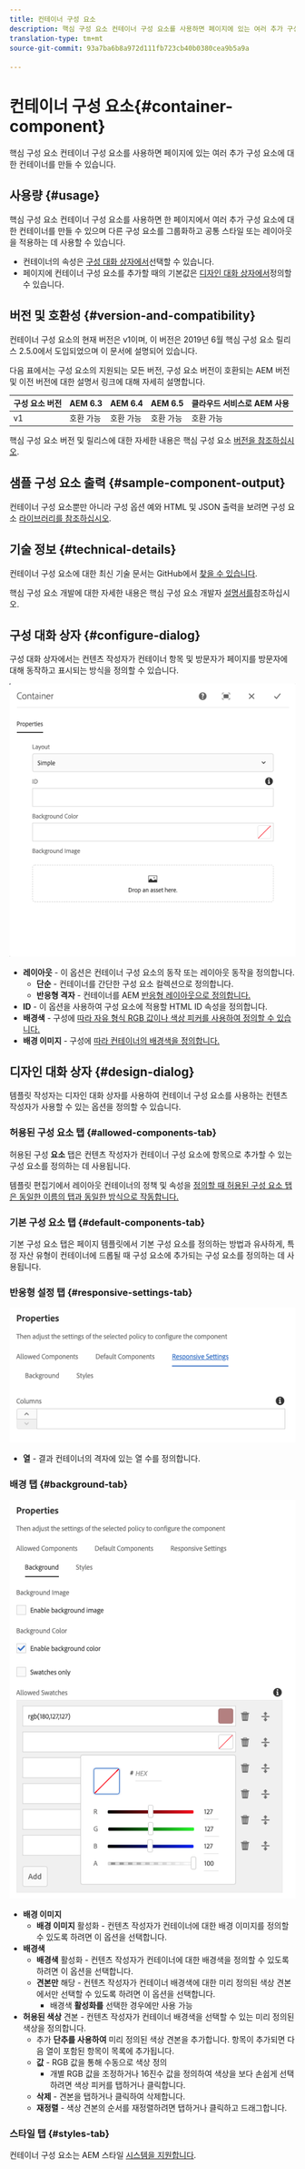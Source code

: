 ```yaml
---
title: 컨테이너 구성 요소
description: 핵심 구성 요소 컨테이너 구성 요소를 사용하면 페이지에 있는 여러 추가 구성 요소에 대한 컨테이너를 만들 수 있습니다.
translation-type: tm+mt
source-git-commit: 93a7ba6b8a972d111fb723cb40b0380cea9b5a9a

---
```



# 컨테이너 구성 요소{#container-component}

핵심 구성 요소 컨테이너 구성 요소를 사용하면 페이지에 있는 여러 추가 구성 요소에 대한 컨테이너를 만들 수 있습니다.

## 사용량 {#usage}

핵심 구성 요소 컨테이너 구성 요소를 사용하면 한 페이지에서 여러 추가 구성 요소에 대한 컨테이너를 만들 수 있으며 다른 구성 요소를 그룹화하고 공통 스타일 또는 레이아웃을 적용하는 데 사용할 수 있습니다.

* 컨테이너의 속성은 [구성 대화 상자에서](#configure-dialog)선택할 수 있습니다.
* 페이지에 컨테이너 구성 요소를 추가할 때의 기본값은 [디자인 대화 상자에서](#design-dialog)정의할 수 있습니다.

## 버전 및 호환성 {#version-and-compatibility}

컨테이너 구성 요소의 현재 버전은 v1이며, 이 버전은 2019년 6월 핵심 구성 요소 릴리스 2.5.0에서 도입되었으며 이 문서에 설명되어 있습니다.

다음 표에서는 구성 요소의 지원되는 모든 버전, 구성 요소 버전이 호환되는 AEM 버전 및 이전 버전에 대한 설명서 링크에 대해 자세히 설명합니다.

| 구성 요소 버전 | AEM 6.3 | AEM 6.4 | AEM 6.5 | 클라우드 서비스로 AEM 사용 |
|--- |--- |--- |---|---|
| v1 | 호환 가능 | 호환 가능 | 호환 가능 | 호환 가능 |

핵심 구성 요소 버전 및 릴리스에 대한 자세한 내용은 핵심 구성 요소 [버전을 참조하십시오](/help/versions.md).

## 샘플 구성 요소 출력 {#sample-component-output}

컨테이너 구성 요소뿐만 아니라 구성 옵션 예와 HTML 및 JSON 출력을 보려면 구성 요소 [라이브러리를 참조하십시오](https://adobe.com/go/aem_cmp_library_container).

## 기술 정보 {#technical-details}

컨테이너 구성 요소에 대한 최신 기술 문서는 GitHub에서 [찾을 수 있습니다](https://adobe.com/go/aem_cmp_tech_container_v1).

핵심 구성 요소 개발에 대한 자세한 내용은 핵심 구성 요소 개발자 [설명서를](/help/developing/overview.md)참조하십시오.

## 구성 대화 상자 {#configure-dialog}

구성 대화 상자에서는 컨텐츠 작성자가 컨테이너 항목 및 방문자가 페이지를 방문자에 대해 동작하고 표시되는 방식을 정의할 수 있습니다.

![](/help/assets/screen-shot-2019-06-21-13.59.26.png)

* **레이아웃** - 이 옵션은 컨테이너 구성 요소의 동작 또는 레이아웃 동작을 정의합니다.
   * **단순** - 컨테이너를 간단한 구성 요소 컬렉션으로 정의합니다.
   * **반응형 격자** - 컨테이너를 AEM [반응형 레이아웃으로 정의합니다.](https://docs.adobe.com/content/help/en/experience-manager-cloud-service/sites/authoring/features/responsive-layout.html)
* **ID** - 이 옵션을 사용하여 구성 요소에 적용할 HTML ID 속성을 정의합니다.
* **배경색** - 구성에 [따라 자유 형식 RGB 값이나 색상 피커를 사용하여 정의할 수 있습니다.](#background-tab)
* **배경 이미지** - 구성에 [따라 컨테이너의 배경색을 정의합니다.](#background-tab)

## 디자인 대화 상자 {#design-dialog}

템플릿 작성자는 디자인 대화 상자를 사용하여 컨테이너 구성 요소를 사용하는 컨텐츠 작성자가 사용할 수 있는 옵션을 정의할 수 있습니다.

### 허용된 구성 요소 탭 {#allowed-components-tab}

허용된 구성 **요소** 탭은 컨텐츠 작성자가 컨테이너 구성 요소에 항목으로 추가할 수 있는 구성 요소를 정의하는 데 사용됩니다.

템플릿 편집기에서 레이아웃 컨테이너의 정책 및 속성을 [정의할 때 허용된 구성 요소 탭은 동일한 이름의 탭과 동일한 방식으로 작동합니다.](https://docs.adobe.com/content/help/en/experience-manager-cloud-service/sites/authoring/features/templates.html)

### 기본 구성 요소 탭 {#default-components-tab}

기본 구성 요소 탭은 페이지 템플릿에서 [](https://docs.adobe.com/content/help/en/experience-manager-cloud-service/sites/authoring/features/templates.html)기본 구성 요소를 정의하는 방법과 유사하게, 특정 자산 유형이 컨테이너에 드롭될 때 구성 요소에 추가되는 구성 요소를 정의하는 데 사용됩니다.

### 반응형 설정 탭 {#responsive-settings-tab}

![](/help/assets/screen-shot-2019-06-21-09.33.03.png)

* **열** - 결과 컨테이너의 격자에 있는 열 수를 정의합니다.

### 배경 탭 {#background-tab}

![](/help/assets/screen-shot-2019-06-21-09.42.42.png)

* **배경 이미지**
   * **배경 이미지** 활성화 - 컨텐츠 작성자가 컨테이너에 대한 배경 이미지를 정의할 수 있도록 하려면 이 옵션을 선택합니다.
* **배경색**
   * **배경색** 활성화 - 컨텐츠 작성자가 컨테이너에 대한 배경색을 정의할 수 있도록 하려면 이 옵션을 선택합니다.
   * **견본만** 해당 - 컨텐츠 작성자가 컨테이너 배경색에 대한 미리 정의된 색상 견본에서만 선택할 수 있도록 하려면 이 옵션을 선택합니다.
      * 배경색 **활성화를** 선택한 경우에만 사용 가능
* **허용된 색상** 견본 - 컨텐츠 작성자가 컨테이너 배경색을 선택할 수 있는 미리 정의된 색상을 정의합니다.
   * 추가 **단추를 사용하여** 미리 정의된 색상 견본을 추가합니다. 항목이 추가되면 다음 열이 포함된 항목이 목록에 추가됩니다.
   * **값** - RGB 값을 통해 수동으로 색상 정의
      * 개별 RGB 값을 조정하거나 16진수 값을 정의하여 색상을 보다 손쉽게 선택하려면 색상 피커를 탭하거나 클릭합니다.
   * **삭제** - 견본을 탭하거나 클릭하여 삭제합니다.
   * **재정렬** - 색상 견본의 순서를 재정렬하려면 탭하거나 클릭하고 드래그합니다.

### 스타일 탭 {#styles-tab}

컨테이너 구성 요소는 AEM 스타일 [시스템을 지원합니다](/help/get-started/authoring.md#component-styling).
